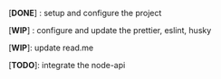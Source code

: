 [**DONE**] : setup and configure the project

[**WIP**] : configure and update the prettier, eslint, husky

[**WIP**]: update read.me

[**TODO**]: integrate the node-api
